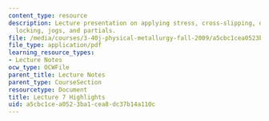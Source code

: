 ```yaml
---
content_type: resource
description: Lecture presentation on applying stress, cross-slipping, dislocation
  locking, jogs, and partials.
file: /media/courses/3-40j-physical-metallurgy-fall-2009/a5cbc1cea0523ba1cea8dc37b14a110c_MIT3_40JF09_lec07.pdf
file_type: application/pdf
learning_resource_types:
- Lecture Notes
ocw_type: OCWFile
parent_title: Lecture Notes
parent_type: CourseSection
resourcetype: Document
title: Lecture 7 Highlights
uid: a5cbc1ce-a052-3ba1-cea8-dc37b14a110c
---
```

